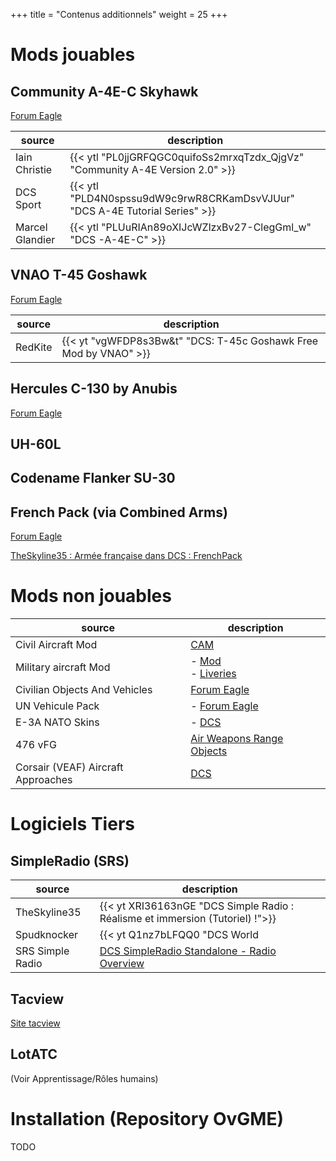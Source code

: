 +++
title = "Contenus additionnels"
weight = 25
+++

# Mods jouables
## Community A-4E-C Skyhawk
[Forum Eagle](https://forums.eagle.ru/topic/207102-community-a-4e-c/)

source          | description
--------------- | -----------
Iain Christie   | {{< ytl "PL0jjGRFQGC0quifoSs2mrxqTzdx_QjgVz" "Community A-4E Version 2.0" >}}
DCS Sport       | {{< ytl "PLD4N0spssu9dW9c9rwR8CRKamDsvVJUur" "DCS A-4E Tutorial Series" >}}
Marcel Glandier | {{< ytl "PLUuRIAn89oXIJcWZlzxBv27-ClegGml_w" "DCS -A-4E-C" >}}

## VNAO T-45 Goshawk
[Forum Eagle](https://forums.eagle.ru/topic/203816-vnao-t-45-goshawk/)

source       | description
------------ | -----------
RedKite      | {{< yt "vgWFDP8s3Bw&t" "DCS: T-45c Goshawk Free Mod by VNAO" >}}

## Hercules C-130 by Anubis
[Forum Eagle](https://forums.eagle.ru/topic/252075-dcs-super-hercules-mod-by-anubis/)

## UH-60L

## Codename Flanker SU-30

## French Pack (via Combined Arms)
[Forum Eagle](https://forums.eagle.ru/topic/257437-frenchpack-v48-update-on-01102021/)

[TheSkyline35 : Armée française dans DCS : FrenchPack](https://www.youtube.com/watch?v=qnqmmsY1-Do)

# Mods non jouables
source                             | description
---------------------------------- | -----------
Civil Aircraft Mod                 | [CAM](https://cam.em-key.de/)
Military aircraft Mod              | - [Mod](https://www.digitalcombatsimulator.com/en/files/3307071/)<br /> - [Liveries](https://www.digitalcombatsimulator.com/en/files/3310355/?sphrase_id=2689228)
Civilian Objects And Vehicles      | [Forum Eagle](https://forums.eagle.ru/topic/270558-civilian-objects-and-vehicles/)
UN Vehicule Pack                   | - [Forum Eagle](https://forums.eagle.ru/forum/english/dcs-world-topics/mods-and-apps/liveries-skinning/combined-arms-aa/183967-un-vehicles-pack?t=183782)
E-3A NATO Skins                    | - [DCS](https://www.digitalcombatsimulator.com/fr/files/3313130/)
476 vFG                            | [Air Weapons Range Objects](https://www.476vfightergroup.com/downloads.php?do=file&id=287)
Corsair (VEAF) Aircraft Approaches | [DCS](https://www.digitalcombatsimulator.com/en/files/filter/user-is-CORSAIR%20veaf/apply/)


# Logiciels Tiers

## SimpleRadio (SRS)

source           | description
---------------- | -----------
TheSkyline35     | {{< yt XRI36163nGE "DCS Simple Radio : Réalisme et immersion (Tutoriel) !">}}
Spudknocker      | {{< yt Q1nz7bLFQQ0 "DCS World | SRS Radio Tutorial and Demonstration!" >}}
SRS Simple Radio | [DCS SimpleRadio Standalone - Radio Overview](https://docs.google.com/spreadsheets/d/1tzd996zJ1t0heZ-t1PpL7vNUIZbXl7pI6De0GThN1Qw)

## Tacview
[Site tacview](https://www.tacview.net/)

## LotATC
(Voir Apprentissage/Rôles humains)

# Installation (Repository OvGME)
TODO
